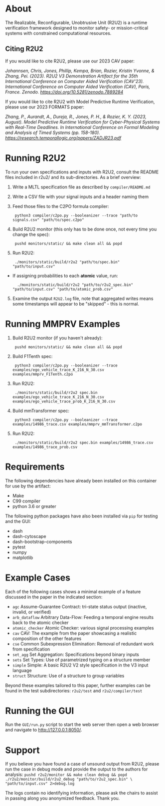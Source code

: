 
# About
The Realizable, Reconfigurable, Unobtrusive Unit (R2U2) is a runtime verification
framework designed to monitor safety- or mission-critical systems with
constrained computational resources. 

## Citing R2U2

If you would like to cite R2U2, please use our 2023 CAV paper: 

*Johannsen, Chris, Jones, Phillip, Kempa, Brian, Rozier, Kristin Yvonne, & Zhang, Pei. (2023). R2U2 V3 Demonstration Artifact for the 35th International Conference on Computer Aided Verification (CAV'23). International Conference on Computer Aided Verification (CAV), Paris, France. Zenodo. https://doi.org/10.5281/zenodo.7889284*

If you would like to cite R2U2 with Model Predictive Runtime Verification, please use our 2023 FORMATS paper:

*Zhang, P., Aurandt, A., Dureja, R., Jones, P. H., & Rozier, K. Y. (2023, August). Model Predictive Runtime Verification for Cyber-Physical Systems with Real-Time Deadlines. In International Conference on Formal Modeling and Analysis of Timed Systems (pp. 158-180). https://research.temporallogic.org/papers/ZADJR23.pdf*

# Running R2U2

To run your own specifications and inputs with R2U2, consult the README files
included in r2u2/ and its sub-directories. As a brief overview:

1) Write a MLTL specification file as described by `compiler/README.md`

2) Write a CSV file with your signal inputs and a header naming them

3) Feed those files to the C2PO formula compiler:
        
        python3 compiler/c2po.py --booleanizer --trace "path/to signals.csv" "path/to/spec.c2po" 

4) Build R2U2 monitor (this only has to be done once, not every time you 
   change the spec):
    
        pushd monitors/static/ && make clean all && popd

5) Run R2U2:
    
        ./monitors/static/build/r2u2 "path/to/spec.bin" "path/to/input.csv"

- If assigning probabilities to each **atomic** value, run:

        ./monitors/static/build/r2u2 "path/to/r2u2_spec.bin" "path/to/input.csv" "path/to/atomic_prob.csv"

5) Examine the output `R2U2.log` file, note that aggregated writes means some
timestamps will appear to be "skipped" - this is normal.

# Running MMPRV Examples
1) Build R2U2 monitor (if you haven't already):
    
        pushd monitors/static/ && make clean all && popd
2) Build F1Tenth spec:

        python3 compiler/c2po.py --booleanizer --trace examples/ego_vehicle_trace_K_216_N_30.csv examples/mmprv_F1Tenth.c2po
3) Run R2U2:

        ./monitors/static/build/r2u2 spec.bin examples/ego_vehicle_trace_K_216_N_30.csv examples/ego_vehicle_trace_prob_K_216_N_30.csv 
4) Build mmTransformer spec:

        python3 compiler/c2po.py --booleanizer --trace examples/14986_trace.csv examples/mmprv_mmTransformer.c2po
5) Run R2U2:

        ./monitors/static/build/r2u2 spec.bin examples/14986_trace.csv examples/14986_trace_prob.csv 
# Requirements 

The following dependencies have already been installed on this
container for use by the artifact: 
- Make 
- C99 compiler 
- python 3.6 or greater

The following python packages have also been installed via `pip` for testing and
the GUI: 
- dash 
- dash-cytoscape 
- dash-bootstrap-components 
- pytest 
- numpy 
- matplotlib

# Example Cases

Each of the following cases shows a minimal example of a feature discussed in
the paper in the indicated section:
- `agc`         Assume-Guarantee Contract: tri-state status 
                              output (inactive, invalid, or verified)
- `arb_dataflow`    Arbitrary Data-Flow: Feeding a temporal engine 
                            results back to the atomic checker
- `atomic_checker`  Atomic Checker: various signal processing examples
- `cav`             CAV: The example from the paper showcasing a 
                              realistic composition of the other features
- `cse`             Common Subexpression Elimination: Removal of 
                              redundant work from specification
- `set_agg`          Set Aggregation: Specifications beyond binary 
                              inputs
- `sets`            Set Types: Use of parametrized typing on a 
                              structure member
- `simple`          Simple: A basic R2U2 V2 style specification in the 
                            V3 input language
- `struct`          Structure: Use of a structure to group variables

Beyond these examples tailored to this paper, further examples can be found in
the test subdirectories: `r2u2/test` and `r2u2/compiler/test`

# Running the GUI

Run the `GUI/run.py` script to start the web server then open a web browser and navigate to
http://127.0.0.1:8050/.

# Support 

If you believe you have found a case of unsound output from R2U2,
please run the case in debug mode and provide the output to the authors for
analysis: 
    `pushd r2u2/monitor && make clean debug && popd`
    `./r2u2/monitor/build/r2u2_debug "path/to/r2u2_spec.bin" \
        "path/to/input.csv" 2>debug.log` 

The logs contain no identifying information, please ask the chairs to assist in
passing along you anonymized feedback. Thank you.

